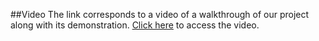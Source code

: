 ##Video
The link corresponds to a video of a walkthrough of our project along with its demonstration.
[Click here](https://drive.google.com/drive/u/0/folders/1GuylnJ2z6mpFCiJ34-pzH-eAF26q_KNz) to access the video.
